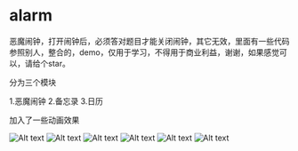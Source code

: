# alarm

恶魔闹钟，打开闹钟后，必须答对题目才能关闭闹钟，其它无效，里面有一些代码参照别人，整合的，demo，仅用于学习，不得用于商业利益，谢谢，如果感觉可以，请给个star。

分为三个模块

1.恶魔闹钟
2.备忘录
3.日历

加入了一些动画效果


![Alt text](https://github.com/13213334722/alarm/blob/master/alarmIMG/1.png)
![Alt text](https://github.com/13213334722/alarm/blob/master/alarmIMG/2.png)
![Alt text](https://github.com/13213334722/alarm/blob/master/alarmIMG/3.png)
![Alt text](https://github.com/13213334722/alarm/blob/master/alarmIMG/4.png)
![Alt text](https://github.com/13213334722/alarm/blob/master/alarmIMG/5.png)
![Alt text](https://github.com/13213334722/alarm/blob/master/alarmIMG/6.png)